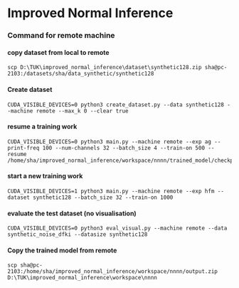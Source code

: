 # Improved Normal Inference

### Command for remote machine

#### copy dataset from local to remote

```
scp D:\TUK\improved_normal_inference\dataset\synthetic128.zip sha@pc-2103:/datasets/sha/data_synthetic/synthetic128
```

#### Create dataset

```
CUDA_VISIBLE_DEVICES=0 python3 create_dataset.py --data synthetic128 --machine remote --max_k 0 --clear true
```

#### resume a training work

```
CUDA_VISIBLE_DEVICES=0 python3 main.py --machine remote --exp ag --print-freq 100 --num-channels 32 --batch_size 4 --train-on 500 --resume /home/sha/improved_normal_inference/workspace/nnnn/trained_model/checkpoint.pth.tar
```

#### start a new training work

```
CUDA_VISIBLE_DEVICES=1 python3 main.py --machine remote --exp hfm --dataset synthetic128 --batch_size 32 --train-on 1000 
```

#### evaluate the test dataset (no visualisation)

```
CUDA_VISIBLE_DEVICES=0 python3 eval_visual.py --machine remote --data synthetic_noise_dfki --datasize synthetic128
```

#### Copy the trained model from remote

```
scp sha@pc-2103:/home/sha/improved_normal_inference/workspace/nnnn/output.zip D:\TUK\improved_normal_inference\workspace\nnnn
```
